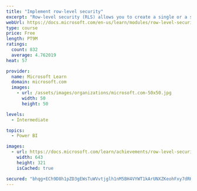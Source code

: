 ```yaml
---
title: "Implement row-level security"
excerpt: "Row-level security (RLS) allows you to create a single or a set of reports that targets data for a specific user. In this module, you will learn how to implement RLS by using either a static or dynamic method and how Microsoft Power BI simplifies testing RLS in Power BI Desktop and Power BI service."
webUrl: https://docs.microsoft.com/en-us/learn/modules/row-level-security-power-bi/
type: course
price: Free
length: PT9M
ratings:
  count: 832
  average: 4.762019
heat: 57

provider:
  name: Microsoft Learn
  domain: microsoft.com
  images:
    - url: /assets/images/organizations/microsoft.com-50x50.jpg
      width: 50
      height: 50

levels:
  - Intermediate

topics:
  - Power BI

images:
  - url: https://docs.microsoft.com/learn/achievements/row-level-security-power-bi-social.png
    width: 643
    height: 321
    isCached: true

secured: "bhqg+ECh9D8h1pZD3gEWsTuWVvtjglh1nM5BH4VYWT1kArUNXZKeohFxy7dRHKOw5yO5zj9TpAC27GZA05tPJQKWfuh1hILKXyKUjCB7y57TipOZD65dzTOomn8XZRJvm2kMjb7bbLJbI703gTxB3L3nj7EAigzrJP5uQVvvVvJcWQ3K04hhKkJYbRbf3H0imZNGEiv/Y1WKiBmHslOExj6z5iEeQ/Lcv6ayjlBmznigAVorZvcZEW7HlHQGSeHEMX0wMmWA5s2PPsNIDBVAnabfjqZPuRLHXYd9UySXj4aD1dzZSXKWQzvXeJTu+AAWnYS4te0FmgxuJDf88UpA3LqNi4FtI5+DfgI2T0MqxFoaQlk+fD6E6LygzK6CKEQaDBPFp3JYRXnF1tlHtiOf7tLgggqJRiIly2Ecz0gH7Hs=;Y3C9YP/7vyTrVdqeHa0r7A=="
---
```


